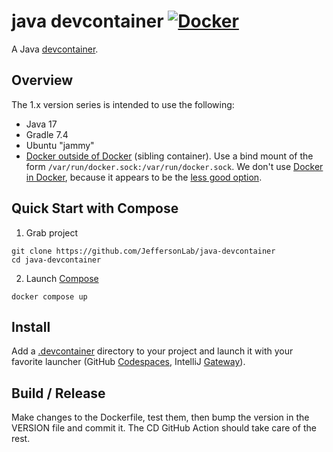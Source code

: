 # java devcontainer [![Docker](https://img.shields.io/docker/v/jeffersonlab/java-devcontainer?sort=semver&label=DockerHub)](https://hub.docker.com/r/jeffersonlab/java-devcontainer)
A Java [devcontainer](https://containers.dev/).

## Overview
The 1.x version series is intended to use the following:
- Java 17
- Gradle 7.4
- Ubuntu "jammy"
- [Docker outside of Docker](https://github.com/devcontainers/features/tree/main/src/docker-outside-of-docker) (sibling container).   Use a bind mount of the form `/var/run/docker.sock:/var/run/docker.sock`. We don't use [Docker in  Docker]([https://jpetazzo.github.io/2015/09/03/do-not-use-docker-in-docker-for-ci/](https://github.com/devcontainers/features/tree/main/src/docker-in-docker)), because it appears to be the [less good option](https://jpetazzo.github.io/2015/09/03/do-not-use-docker-in-docker-for-ci/).

## Quick Start with Compose
1. Grab project
```
git clone https://github.com/JeffersonLab/java-devcontainer
cd java-devcontainer
```
2. Launch [Compose](https://github.com/docker/compose)
```
docker compose up
```

## Install
Add a [.devcontainer](https://github.com/JeffersonLab/java-devcontainer/tree/main/.devcontainer) directory to your project and launch it with your favorite launcher (GitHub [Codespaces](https://github.com/features/codespaces), IntelliJ [Gateway](https://www.jetbrains.com/remote-development/gateway/)).

## Build / Release
Make changes to the Dockerfile, test them, then bump the version in the VERSION file and commit it.  The CD GitHub Action should take care of the rest.
